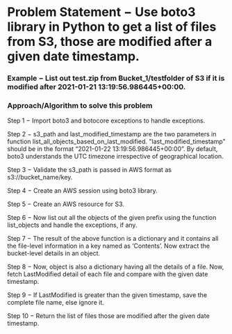 # Problem Statement − Use boto3 library in Python to get a list of files from S3, those are modified after a given date timestamp.

### Example − List out test.zip from Bucket_1/testfolder of S3 if it is modified after 2021-01-21 13:19:56.986445+00:00.

### Approach/Algorithm to solve this problem
Step 1 − Import boto3 and botocore exceptions to handle exceptions.

Step 2 − s3_path and last_modified_timestamp are the two parameters in function list_all_objects_based_on_last_modified. 
         "last_modified_timestamp" should be in the format “2021-01-22 13:19:56.986445+00:00”. By default, boto3 understands the UTC timezone 
         irrespective of geographical location.

Step 3 − Validate the s3_path is passed in AWS format as s3://bucket_name/key.

Step 4 − Create an AWS session using boto3 library.

Step 5 − Create an AWS resource for S3.

Step 6 − Now list out all the objects of the given prefix using the function list_objects and handle the exceptions, if any.

Step 7 − The result of the above function is a dictionary and it contains all the file-level information in a key named as ‘Contents’. Now extract the bucket-level details in an object.

Step 8 − Now, object is also a dictionary having all the details of a file. Now, fetch LastModified detail of each file and compare with the given date timestamp.

Step 9 − If LastModified is greater than the given timestamp, save the complete file name, else ignore it.

Step 10 − Return the list of files those are modified after the given date timestamp.
